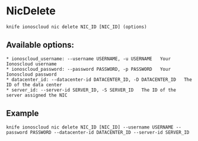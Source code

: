 # NicDelete



    knife ionoscloud nic delete NIC_ID [NIC_ID] (options)


## Available options:

```
* ionoscloud_username: --username USERNAME, -u USERNAME   Your Ionoscloud username
* ionoscloud_password: --password PASSWORD, -p PASSWORD   Your Ionoscloud password
* datacenter_id: --datacenter-id DATACENTER_ID, -D DATACENTER_ID   The ID of the data center
* server_id: --server-id SERVER_ID, -S SERVER_ID   The ID of the server assigned the NIC
```

## Example

    knife ionoscloud nic delete NIC_ID [NIC_ID] --username USERNAME --password PASSWORD --datacenter-id DATACENTER_ID --server-id SERVER_ID
